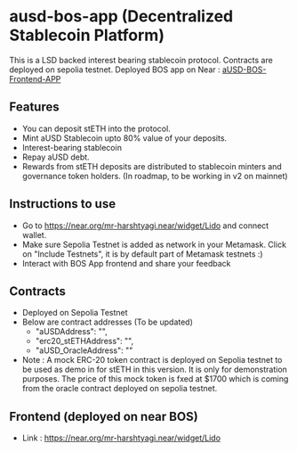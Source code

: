 # ausd-bos-app (Decentralized Stablecoin Platform)

This is a LSD backed interest bearing stablecoin protocol. Contracts are deployed on sepolia testnet.
Deployed BOS app on Near : [aUSD-BOS-Frontend-APP](https://near.org/mr-harshtyagi.near/widget/Lido)

## Features

- You can deposit stETH into the protocol.
- Mint aUSD Stablecoin upto 80% value of your deposits.
- Interest-bearing stablecoin
- Repay aUSD debt.
- Rewards from stETH deposits are distributed to stablecoin minters and governance token holders. (In roadmap, to be working in v2 on mainnet)

## Instructions to use
- Go to https://near.org/mr-harshtyagi.near/widget/Lido and connect wallet.
- Make sure Sepolia Testnet is added as network in your Metamask. Click on "Include Testnets", it is by default part of Metamask testnets :)
- Interact with BOS App frontend and share your feedback

## Contracts
- Deployed on Sepolia Testnet
- Below are contract addresses (To be updated)
  - "aUSDAddress": "",
  - "erc20_stETHAddress": "",
  - "aUSD_OracleAddress": ""
- Note : A mock ERC-20 token contract is deployed on Sepolia testnet to be used as demo in for stETH in this version. It is only for demonstration purposes. The price of this mock token is fxed at $1700 which is coming from the oracle contract deployed on sepolia testnet.

## Frontend (deployed on near BOS)
- Link : https://near.org/mr-harshtyagi.near/widget/Lido
